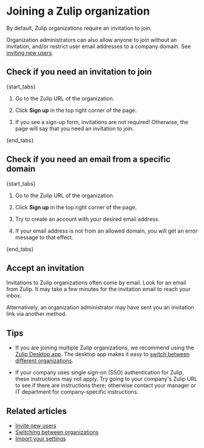 # Joining a Zulip organization

By default, Zulip organizations require an invitation to join.

Organization administrators can also allow anyone to join without an
invitation, and/or restrict user email addresses to a company domain. See
[inviting new users](/help/invite-new-users).

## Check if you need an invitation to join

{start_tabs}

1. Go to the Zulip URL of the organization.

1. Click **Sign up** in the top right corner of the page.

1. If you see a sign-up form, invitations are not required! Otherwise, the
  page will say that you need an invitation to join.

{end_tabs}

## Check if you need an email from a specific domain

{start_tabs}

1. Go to the Zulip URL of the organization.

1. Click **Sign up** in the top right corner of the page.

1. Try to create an account with your desired email address.

1. If your email address is not from an allowed domain, you will get an
   error message to that effect.

{end_tabs}

## Accept an invitation

Invitations to Zulip organizations often come by email. Look for an email
from Zulip. It may take a few minutes for the invitation email to reach your
inbox.

Alternatively, an organization administrator may have sent you an invitation
link via another method.

## Tips

* If you are joining multiple Zulip organizations, we recommend
  using the [Zulip Desktop app](../apps). The desktop app makes it easy to
  [switch between different organizations](/help/switching-between-organizations).

* If your company uses single sign-on (SSO) authentication for Zulip,
  these instructions may not apply. Try going to your company's Zulip URL
  to see if there are instructions there; otherwise contact your manager
  or IT department for company-specific instructions.


## Related articles

* [Invite new users](/help/invite-new-users)
* [Switching between organizations](/help/switching-between-organizations)
* [Import your settings](/help/import-your-settings)
